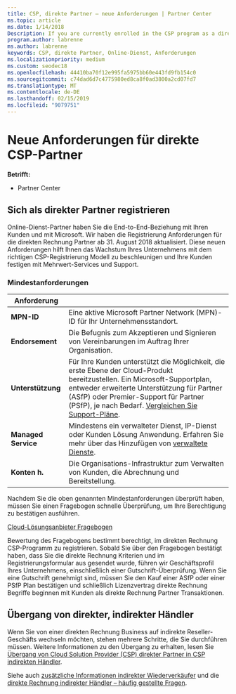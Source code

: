 ```yaml
---
title: CSP, direkte Partner – neue Anforderungen | Partner Center
ms.topic: article
ms.date: 1/14/2018
Description: If you are currently enrolled in the CSP program as a direct partner, you should prepare to meet these updated support and services requirements.
program.author: labrenne
ms.author: labrenne
keywords: CSP, direkte Partner, Online-Dienst, Anforderungen
ms.localizationpriority: medium
ms.custom: seodec18
ms.openlocfilehash: 44410ba70f12e995fa5975bb60e443fd9fb154c0
ms.sourcegitcommit: c74dad6d7c4775980ed8ca8f0ad3800a2cd07fd7
ms.translationtype: MT
ms.contentlocale: de-DE
ms.lasthandoff: 02/15/2019
ms.locfileid: "9079751"
---
```

# <a name="csp-direct-partner-new-requirements"></a>Neue Anforderungen für direkte CSP-Partner

**Betrifft:**

- Partner Center

## <a name="enroll-as-a-direct-partner"></a>Sich als direkter Partner registrieren

Online-Dienst-Partner haben Sie die End-to-End-Beziehung mit Ihren Kunden und mit Microsoft. Wir haben die Registrierung Anforderungen für die direkten Rechnung Partner ab 31. August 2018 aktualisiert. Diese neuen Anforderungen hilft Ihnen das Wachstum Ihres Unternehmens mit dem richtigen CSP-Registrierung Modell zu beschleunigen und Ihre Kunden festigen mit Mehrwert-Services und Support. 

### <a name="minimum-requirements"></a>Mindestanforderungen

|**Anforderung**|                             |
|--------------------------------|--------------------------------------------------------------|
|**MPN-ID**   |Eine aktive Microsoft Partner Network (MPN)-ID für Ihr Unternehmensstandort.   |
|**Endorsement**   |Die Befugnis zum Akzeptieren und Signieren von Vereinbarungen im Auftrag Ihrer Organisation.|
|**Unterstützung**  |Für Ihre Kunden unterstützt die Möglichkeit, die erste Ebene der Cloud-Produkt bereitzustellen. Ein Microsoft-Supportplan, entweder erweiterte Unterstützung für Partner (ASfP) oder Premier-Support für Partner (PSfP), je nach Bedarf. [Vergleichen Sie Support-Pläne](https://partner.microsoft.com/en-US/support/partnersupport). |
|**Managed Service**   |Mindestens ein verwalteter Dienst, IP-Dienst oder Kunden Lösung Anwendung. Erfahren Sie mehr über das Hinzufügen von [verwaltete Dienste](https://partner.microsoft.com/en-US/business-opportunities/managed-services-provider).|
|**Konten h.** |Die Organisations-Infrastruktur zum Verwalten von Kunden, die Abrechnung und Bereitstellung. 

Nachdem Sie die oben genannten Mindestanforderungen überprüft haben, müssen Sie einen Fragebogen schnelle Überprüfung, um Ihre Berechtigung zu bestätigen ausführen. 

[Cloud-Lösungsanbieter Fragebogen](https://partner.microsoft.com/cloud-solution-provider/assessment)

Bewertung des Fragebogens bestimmt berechtigt, im direkten Rechnung CSP-Programm zu registrieren. Sobald Sie über den Fragebogen bestätigt haben, dass Sie die direkte Rechnung Kriterien und im Registrierungsformular aus gesendet wurde, führen wir Geschäftsprofil Ihres Unternehmens, einschließlich einer Gutschrift-Überprüfung. Wenn Sie eine Gutschrift genehmigt sind, müssen Sie den Kauf einer ASfP oder einer PSfP Plan bestätigen und schließlich Lizenzvertrag direkte Rechnung Begriffe beginnen mit Kunden als direkte Rechnung Partner Transaktionen.

## <a name="transition-from-direct-to-indirect-reseller"></a>Übergang von direkter, indirekter Händler

Wenn Sie von einer direkten Rechnung Business auf indirekte Reseller-Geschäfts wechseln möchten, stehen mehrere Schritte, die Sie durchführen müssen. Weitere Informationen zu den Übergang zu erhalten, lesen Sie [Übergang von Cloud Solution Provider (CSP) direkter Partner in CSP indirekten Händler](transition-direct-to-indirect.md). 

Siehe auch [zusätzliche Informationen indirekter Wiederverkäufer](https://assetsprod.microsoft.com/csp-directbill-to-indirect-transition.pdf) und die [direkte Rechnung indirekter Händler – häufig gestellte Fragen](http://assetsprod.microsoft.com/mpn/direct-bill-partner-faq.pdf).